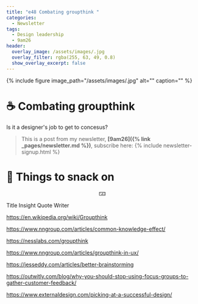 ```yaml
---
title: "e48 Combating groupthink "
categories:
  - Newsletter
tags:
  - Design leadership
  - 9am26
header:
  overlay_image: /assets/images/.jpg
  overlay_filter: rgba(255, 63, 49, 0.8)
  show_overlay_excerpt: false
---
```



{% include figure image_path="/assets/images/.jpg" alt="" caption="" %}

# ☕ Combating groupthink


Is it a designer's job to get to concesus?

> This is a post from my newsletter, **[9am26]({% link _pages/newsletter.md %})**, subscribe here:
> {% include newsletter-signup.html %}

# 🍪 Things to snack on

<p style="text-align: center;">🁃</p>

Title
Insight
Quote
Writer


https://en.wikipedia.org/wiki/Groupthink

https://www.nngroup.com/articles/common-knowledge-effect/

https://nesslabs.com/groupthink

https://www.nngroup.com/articles/groupthink-in-ux/

https://jesseddy.com/articles/better-brainstorming

https://outwitly.com/blog/why-you-should-stop-using-focus-groups-to-gather-customer-feedback/

https://www.externaldesign.com/picking-at-a-successful-design/